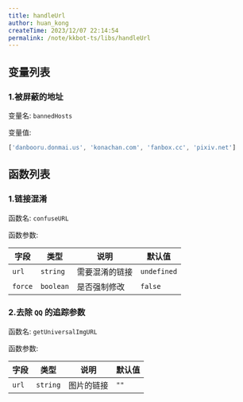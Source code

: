 ```yaml
---
title: handleUrl
author: huan_kong
createTime: 2023/12/07 22:14:54
permalink: /note/kkbot-ts/libs/handleUrl
---
```


## 变量列表

### 1.被屏蔽的地址

变量名: `bannedHosts`

变量值:

~~~ typescript
['danbooru.donmai.us', 'konachan.com', 'fanbox.cc', 'pixiv.net']
~~~

## 函数列表

### 1.链接混淆

函数名: `confuseURL`

函数参数:

| 字段    | 类型      | 说明           | 默认值      |
| ------- | --------- | -------------- | ----------- |
| `url`   | `string`  | 需要混淆的链接 | `undefined` |
| `force` | `boolean` | 是否强制修改   | `false`     |

### 2.去除 `QQ` 的追踪参数

函数名: `getUniversalImgURL`

函数参数:

| 字段  | 类型     | 说明       | 默认值 |
| ----- | -------- | ---------- | ------ |
| `url` | `string` | 图片的链接 | `""`   |

